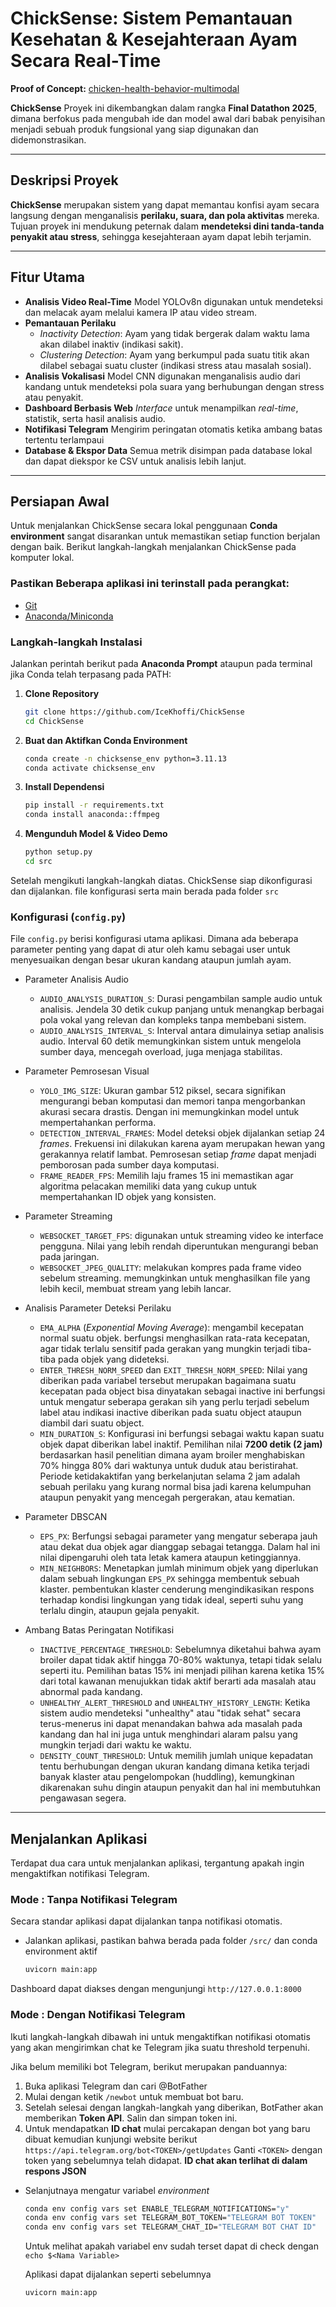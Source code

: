 # ChickSense: Sistem Pemantauan Kesehatan & Kesejahteraan Ayam Secara Real-Time

**Proof of Concept:** [chicken-health-behavior-multimodal](https://github.com/IceKhoffi/chicken-health-behavior-multimodal)

**ChickSense** Proyek ini dikembangkan dalam rangka **Final Datathon 2025**, dimana berfokus pada mengubah ide dan model awal dari babak penyisihan menjadi sebuah produk fungsional yang siap digunakan dan didemonstrasikan. 

---

## Deskripsi Proyek
**ChickSense** merupakan sistem yang dapat memantau konfisi ayam secara langsung dengan menganalisis **perilaku, suara, dan pola aktivitas** mereka. Tujuan proyek ini mendukung peternak dalam **mendeteksi dini tanda-tanda penyakit atau stress**, sehingga kesejahteraan ayam dapat lebih terjamin.

---

## Fitur Utama

- **Analisis Video Real-Time**
  Model YOLOv8n digunakan untuk mendeteksi dan melacak ayam melalui kamera IP atau video stream.
- **Pemantauan Perilaku**
  - *Inactivity Detection*: Ayam yang tidak bergerak dalam waktu lama akan dilabel inaktiv (indikasi sakit).
  - *Clustering Detection*: Ayam yang berkumpul pada suatu titik akan dilabel sebagai suatu cluster (indikasi stress atau masalah sosial).
- **Analisis Vokalisasi**
  Model CNN digunakan menganalisis audio dari kandang untuk mendeteksi pola suara yang berhubungan dengan stress atau penyakit.
- **Dashboard Berbasis Web**
  *Interface* untuk menampilkan *real-time*, statistik, serta hasil analisis audio.
- **Notifikasi Telegram**
  Mengirim peringatan otomatis ketika ambang batas tertentu terlampaui
- **Database & Ekspor Data**
  Semua metrik disimpan pada database lokal dan dapat diekspor ke CSV untuk analisis lebih lanjut.
  
---

## Persiapan Awal

Untuk menjalankan ChickSense secara lokal penggunaan **Conda environment** sangat disarankan untuk memastikan setiap function berjalan dengan baik. Berikut langkah-langkah menjalankan ChickSense pada komputer lokal.

### Pastikan Beberapa aplikasi ini terinstall pada perangkat:
- [Git](https://git-scm.com/downloads)
- [Anaconda/Miniconda](https://www.anaconda.com/download)

### Langkah-langkah Instalasi
Jalankan perintah berikut pada **Anaconda Prompt** ataupun pada terminal jika Conda telah terpasang pada PATH:

1. **Clone Repository**
   ```bash
   git clone https://github.com/IceKhoffi/ChickSense
   cd ChickSense
   ```
2. **Buat dan Aktifkan Conda Environment**
   ```bash
   conda create -n chicksense_env python=3.11.13
   conda activate chicksense_env
   ```
3. **Install Dependensi**
   ```bash
   pip install -r requirements.txt
   conda install anaconda::ffmpeg
   ```
4. **Mengunduh Model & Video Demo**
   ```bash
   python setup.py
   cd src
   ```
Setelah mengikuti langkah-langkah diatas. ChickSense siap dikonfigurasi dan dijalankan. file konfigurasi serta main berada pada folder `src`

### Konfigurasi (`config.py`)
File `config.py` berisi konfigurasi utama aplikasi. Dimana ada beberapa parameter penting yang dapat di atur oleh kamu sebagai user untuk menyesuaikan dengan besar ukuran kandang ataupun jumlah ayam.

- Parameter Analisis Audio
  - `AUDIO_ANALYSIS_DURATION_S`: Durasi pengambilan sample audio untuk analisis. Jendela 30 detik cukup panjang untuk menangkap berbagai pola vokal yang relevan dan kompleks tanpa membebani sistem.
  - `AUDIO_ANALYSIS_INTERVAL_S`: Interval antara dimulainya setiap analisis audio. Interval 60 detik memungkinkan sistem untuk mengelola sumber daya, mencegah overload, juga menjaga stabilitas.
    
- Parameter Pemrosesan Visual
  - `YOLO_IMG_SIZE`: Ukuran gambar 512 piksel, secara signifikan mengurangi beban komputasi dan memori tanpa mengorbankan akurasi secara drastis. Dengan ini memungkinkan model untuk mempertahankan performa.
  - `DETECTION_INTERVAL_FRAMES`: Model deteksi objek dijalankan setiap 24 *frames*. Frekuensi ini dilakukan karena ayam merupakan hewan yang gerakannya relatif lambat. Pemrosesan setiap *frame* dapat menjadi pemborosan pada sumber daya komputasi.
  - `FRAME_READER_FPS`: Memilih laju frames 15 ini memastikan agar algoritma pelacakan memiliki data yang cukup untuk mempertahankan ID objek yang konsisten.
    
- Parameter Streaming
  - `WEBSOCKET_TARGET_FPS`: digunakan untuk streaming video ke interface pengguna. Nilai yang lebih rendah diperuntukan mengurangi beban pada jaringan.
  - `WEBSOCKET_JPEG_QUALITY`: melakukan kompres pada frame video sebelum streaming. memungkinkan untuk menghasilkan file yang lebih kecil, membuat stream yang lebih lancar.
    
- Analisis Parameter Deteksi Perilaku
  - `EMA_ALPHA` (*Exponential Moving Average*): mengambil kecepatan normal suatu objek. berfungsi menghasilkan rata-rata kecepatan, agar tidak terlalu sensitif pada gerakan yang mungkin terjadi tiba-tiba pada objek yang dideteksi.
  - `ENTER_THRESH_NORM_SPEED` dan `EXIT_THRESH_NORM_SPEED`: Nilai yang diberikan pada variabel tersebut merupakan bagaimana suatu kecepatan pada object bisa dinyatakan sebagai inactive ini berfungsi untuk mengatur seberapa gerakan sih yang perlu terjadi sebelum label atau indikasi inactive diberikan pada suatu object ataupun diambil dari suatu object.
  - `MIN_DURATION_S`: Konfigurasi ini berfungsi sebagai waktu kapan suatu objek dapat diberikan label inaktif. Pemilihan nilai **7200 detik (2 jam)** berdasarkan hasil penelitian dimana ayam broiler menghabiskan 70% hingga 80% dari waktunya untuk duduk atau beristirahat. Periode ketidakaktifan yang berkelanjutan selama 2 jam adalah sebuah perilaku yang kurang normal bisa jadi karena kelumpuhan ataupun penyakit yang mencegah pergerakan, atau kematian.
    
- Parameter DBSCAN
  - `EPS_PX`: Berfungsi sebagai parameter yang mengatur seberapa jauh atau dekat dua objek agar dianggap sebagai tetangga. Dalam hal ini nilai dipengaruhi oleh tata letak kamera ataupun ketinggiannya.
  - `MIN_NEIGHBORS`: Menetapkan jumlah minimum objek yang diperlukan dalam sebuah lingkungan   `EPS_PX` sehingga membentuk sebuah klaster. pembentukan klaster cenderung mengindikasikan respons terhadap kondisi lingkungan yang tidak ideal, seperti suhu yang terlalu dingin, ataupun gejala penyakit.

- Ambang Batas Peringatan Notifikasi
  - `INACTIVE_PERCENTAGE_THRESHOLD`: Sebelumnya diketahui bahwa ayam broiler dapat tidak aktif hingga 70-80% waktunya, tetapi tidak selalu seperti itu. Pemilihan batas 15% ini menjadi pilihan karena ketika 15% dari total kawanan menujukkan tidak aktif berarti ada masalah atau abnormal pada kandang.
  - `UNHEALTHY_ALERT_THRESHOLD` and `UNHEALTHY_HISTORY_LENGTH`: Ketika sistem audio mendeteksi "unhealthy" atau "tidak sehat" secara terus-menerus ini dapat menandakan bahwa ada masalah pada kandang dan hal ini juga untuk menghindari alaram palsu yang mungkin terjadi dari waktu ke waktu.
  - `DENSITY_COUNT_THRESHOLD`: Untuk memilih jumlah unique kepadatan tentu berhubungan dengan ukuran kandang dimana ketika terjadi banyak klaster atau pengelompokan (huddling), kemungkinan dikarenakan suhu dingin ataupun penyakit dan hal ini membutuhkan pengawasan segera.

---
## Menjalankan Aplikasi
Terdapat dua cara untuk menjalankan aplikasi, tergantung apakah ingin mengaktifkan notifikasi Telegram.

### Mode : Tanpa Notifikasi Telegram
Secara standar aplikasi dapat dijalankan tanpa notifikasi otomatis.
- Jalankan aplikasi, pastikan bahwa berada pada folder `/src/` dan conda environment aktif
  ```bash
  uvicorn main:app
  ```
Dashboard dapat diakses dengan mengunjungi `http://127.0.0.1:8000`

### Mode : Dengan Notifikasi Telegram
Ikuti langkah-langkah dibawah ini untuk mengaktifkan notifikasi otomatis yang akan mengirimkan chat ke Telegram jika suatu threshold terpenuhi.

Jika belum memiliki bot Telegram, berikut merupakan panduannya:
1. Buka aplikasi Telegram dan cari @BotFather
2. Mulai dengan ketik `/newbot` untuk membuat bot baru.
3. Setelah selesai dengan langkah-langkah yang diberikan, BotFather akan memberikan **Token API**. Salin dan simpan token ini.
4. Untuk mendapatkan **ID chat** mulai percakapan dengan bot yang baru dibuat kemudian kunjungi website berikut `https://api.telegram.org/bot<TOKEN>/getUpdates` Ganti `<TOKEN>` dengan token yang sebelumnya telah didapat. **ID chat akan terlihat di dalam respons JSON**

- Selanjutnaya mengatur variabel *environment*
  ```bash
  conda env config vars set ENABLE_TELEGRAM_NOTIFICATIONS="y"
  conda env config vars set TELEGRAM_BOT_TOKEN="TELEGRAM BOT TOKEN"
  conda env config vars set TELEGRAM_CHAT_ID="TELEGRAM BOT CHAT ID"
  ```
  Untuk melihat apakah variabel env sudah terset dapat di check dengan `echo $<Nama Variable>`
  
  Aplikasi dapat dijalankan seperti sebelumnya
  ```bash
  uvicorn main:app
  ```



   
